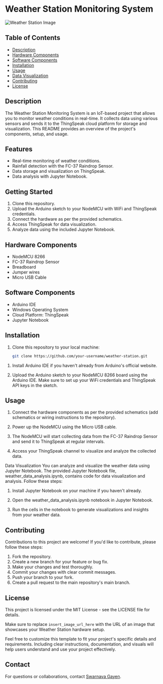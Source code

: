 # Weather Station Monitoring System

![Weather Station Image](https://user-images.githubusercontent.com/83889037/265812357-5ac1a871-d814-44b7-9641-197e8cdf0aca.png)

## Table of Contents
- [Description](#description)
- [Hardware Components](#hardware-components)
- [Software Components](#software-components)
- [Installation](#installation)
- [Usage](#usage)
- [Data Visualization](#data-visualization)
- [Contributing](#contributing)
- [License](#license)


## Description
The Weather Station Monitoring System is an IoT-based project that allows you to monitor weather conditions in real-time. It collects data using various sensors and sends it to the ThingSpeak cloud platform for storage and visualization. This README provides an overview of the project's components, setup, and usage.


## Features

- Real-time monitoring of weather conditions.
- Rainfall detection with the FC-37 Raindrop Sensor.
- Data storage and visualization on ThingSpeak.
- Data analysis with Jupyter Notebook.


## Getting Started

1. Clone this repository.
2. Upload the Arduino sketch to your NodeMCU with WiFi and ThingSpeak credentials.
3. Connect the hardware as per the provided schematics.
4. Access ThingSpeak for data visualization.
5. Analyze data using the included Jupyter Notebook.


## Hardware Components
- NodeMCU 8266
- FC-37 Raindrop Sensor
- Breadboard
- Jumper wires
- Micro USB Cable

## Software Components
- Arduino IDE
- Windows Operating System
- Cloud Platform: ThingSpeak
- Jupyter Notebook

## Installation
1. Clone this repository to your local machine:

   ```bash
   git clone https://github.com/your-username/weather-station.git


1) Install Arduino IDE if you haven't already from Arduino's official website.

2) Upload the Arduino sketch to your NodeMCU 8266 board using the Arduino IDE. Make sure to set up your WiFi credentials and ThingSpeak API keys in the sketch.



## Usage
1) Connect the hardware components as per the provided schematics (add schematics or wiring instructions to the repository).

2) Power up the NodeMCU using the Micro USB cable.

3) The NodeMCU will start collecting data from the FC-37 Raindrop Sensor and send it to ThingSpeak at regular intervals.

4) Access your ThingSpeak channel to visualize and analyze the collected data.

Data Visualization
You can analyze and visualize the weather data using Jupyter Notebook. The provided Jupyter Notebook file, weather_data_analysis.ipynb, contains code for data visualization and analysis. Follow these steps:

1) Install Jupyter Notebook on your machine if you haven't already.

2) Open the weather_data_analysis.ipynb notebook in Jupyter Notebook.

3) Run the cells in the notebook to generate visualizations and insights from your weather data.


## Contributing
Contributions to this project are welcome! If you'd like to contribute, please follow these steps:

1) Fork the repository.
2) Create a new branch for your feature or bug fix.
3) Make your changes and test thoroughly.
4) Commit your changes with clear commit messages.
5) Push your branch to your fork.
6) Create a pull request to the main repository's main branch.


## License
This project is licensed under the MIT License - see the LICENSE file for details.


Make sure to replace `insert_image_url_here` with the URL of an image that showcases your Weather Station hardware setup.

Feel free to customize this template to fit your project's specific details and requirements. Including clear instructions, documentation, and visuals will help users understand and use your project effectively.


## Contact

For questions or collaborations, contact [Swarnava Gayen](swarnavagayen@email.com).










